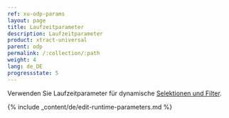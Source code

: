 ```yaml
---
ref: xu-odp-params
layout: page
title: Laufzeitparameter
description: Laufzeitparameter
product: xtract-universal
parent: odp
permalink: /:collection/:path
weight: 4
lang: de_DE
progressstate: 5
---
```


Verwenden Sie Laufzeitparameter für dynamische [Selektionen und Filter](./odp-define#selektion-und-filter).

{% include _content/de/edit-runtime-parameters.md %}

